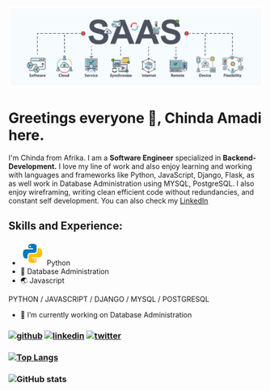 ![Software Engineer | Backend Development](https://github.com/mansachinda/mansachinda/blob/main/ALXSaaS.png)

# Greetings everyone 👋, Chinda Amadi here.

I'm Chinda from Afrika.
I am a **Software Engineer** specialized in **Backend-Development.**
I love my line of work and also enjoy learning and working with languages and frameworks like Python, JavaScript, Django, Flask, as as well work in Database Administration using MYSQL, PostgreSQL.
I also enjoy wireframing, writing clean efficient code without redundancies, and constant self development.
You can also check my [LinkedIn](linkedin.com/chinda-amadi)

## Skills and Experience:
- ![](https://github.com/mansachinda/mansachinda/blob/main/download%20(2).png) Python
- 🔐 Database Administration
- 🌏 Javascript


PYTHON / JAVASCRIPT / DJANGO / MYSQL / POSTGRESQL

- 🔭 I’m currently working on Database Administration 


### [<img src='https://cdn.jsdelivr.net/npm/simple-icons@3.0.1/icons/github.svg' alt='github' height='40'>](https://github.com/mansachinda)  [<img src='https://cdn.jsdelivr.net/npm/simple-icons@3.0.1/icons/linkedin.svg' alt='linkedin' height='40'>](https://www.linkedin.com/in/chinda-amadi/)  [<img src='https://cdn.jsdelivr.net/npm/simple-icons@3.0.1/icons/twitter.svg' alt='twitter' height='40'>](https://twitter.com/Mansachi)  

### [![Top Langs](https://github-readme-stats.vercel.app/api/top-langs/?username=mansachinda)](https://github.com/anuraghazra/github-readme-stats)

### ![GitHub stats](https://github-readme-stats.vercel.app/api?username=mansachinda&show_icons=true)  

